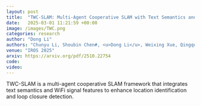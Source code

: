 ```yaml
---
layout: post
title:  "TWC-SLAM: Multi-Agent Cooperative SLAM with Text Semantics and WiFi Features Integration for Similar Indoor Environments"
date:   2025-03-01 11:21:59 +00:00
image: /images/TWC.png
categories: research
author: "Dong Li"
authors: "Chunyu Li, Shoubin Chen#, <u>Dong Li</u>, Weixing Xue, Qingquan Li"
venue: "IROS 2025"
arxiv: https://arxiv.org/pdf/2510.22754
code: 
video: 
---
```


TWC-SLAM is a multi-agent cooperative SLAM framework that integrates text semantics and WiFi signal features to enhance location identification and loop closure detection.

